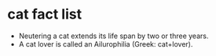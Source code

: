 # cat fact list

- Neutering a cat extends its life span by two or three years.
- A cat lover is called an Ailurophilia (Greek: cat+lover).
